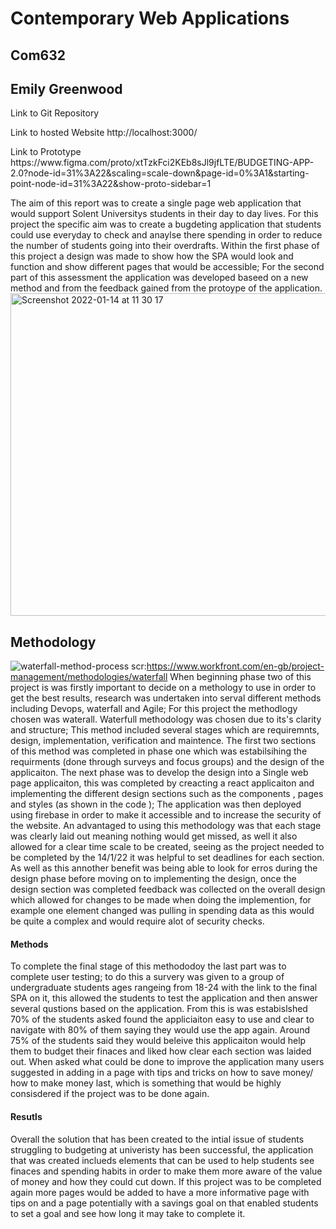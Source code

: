 # Contemporary Web Applications # 
 ## Com632 ##
## Emily Greenwood ## 
      
  <p> Link to Git Repository  <p> 
  <p> Link to hosted Website http://localhost:3000/ <p>
  <p> Link to Prototype 
      https://www.figma.com/proto/xtTzkFci2KEb8sJl9jfLTE/BUDGETING-APP-2.0?node-id=31%3A22&scaling=scale-down&page-id=0%3A1&starting-point-node-id=31%3A22&show-proto-sidebar=1 <p> 
      <p> The aim of this report was to create a single page web application that would support Solent Universitys students in their day to day lives. For this project the specific aim was to create a bugdeting application that students could use everyday to check and anaylse there spending in order to reduce the number of students going into their overdrafts. Within the first phase of this project a design was made to show how the SPA would look and function and show different pages that would be accessible; For the second part of this assessment the application was developed baseed on a new method and from the feedback gained from the protoype of the application. 
  
<img width="516" alt="Screenshot 2022-01-14 at 11 30 17" src="https://user-images.githubusercontent.com/55785835/149511558-effd207b-666b-4df5-a4bf-d2505bfc06ab.png">

      
## Methodology ##
![waterfall-method-process](https://user-images.githubusercontent.com/55785835/149515818-ef955dad-ca42-4216-b5dc-f86b80b96b55.png)
scr:https://www.workfront.com/en-gb/project-management/methodologies/waterfall
       When beginning phase two of this project is was firstly important to decide on a methology to use in order to get the best results, research was undertaken into serval different methods including Devops, waterfall and Agile; For this project the methodlogy chosen was waterall. 
       Waterfull methodology was chosen due to its's clarity and structure; This method included several stages which are requiremnts, design, implementation, verification and maintence. The first two sections of this method was completed in phase one which was estabilsihing the requirments (done through surveys and focus groups) and the design of the applicaiton. The next phase was to develop the design into a Single web page applicaiton, this was completed by creacting a react applicaiton and implementing the different design sections such as the components , pages and styles (as shown in the code ); The application was then deployed using firebase in order to make it accessible and to increase the security of the website. 
  An advantaged to using this methodology was that each stage was clearly laid out meaning nothing would get missed, as well it also allowed for a clear time scale to be created, seeing as the project needed to be completed by the 14/1/22 it was helpful to set deadlines for each section. As well as this annother benefit was being able to look for erros during the design phase before moving on to implementing the design, once the design section was completed feedback was collected on the overall design which allowed for changes to be made when doing the implemention, for example one element changed was pulling in spending data as this would be quite a complex and would require alot of security checks. 
       
       
 #### Methods ####
To complete the final stage of this methododoy the last part was to complete user testing; to do this a survery was given to a group of undergraduate students ages rangeing from 18-24 with the link to the final SPA on it, this allowed the students to test the application and then answer several qustions based on the application. From this is was estabislshed 70% of the students asked found the appliciaiton easy to use and clear to navigate with 80% of them saying they would use the app again. Around 75% of the students said they would beleive this applicaiton would help them to budget their finaces and liked how clear each section was laided out. 
 When asked what could be done to improve the application many users suggested in adding in a page with tips and tricks on how to save money/ how to make money last, which is something that would be highly consisdered if the project was to be done again. 
       
       
#### Resutls ####
Overall the solution that has been created to the intial issue of students struggling to budgeting at univeristy has been successful, the application that was created inclueds elements that can be used to help students see finaces and spending habits in order to make them more aware of the value of money and how they could cut down. If this project was to be completed again more pages would be added to have a more informative page with tips on and a page potentially with a savings goal on that enabled students to set a goal and see how long it may take to complete it. 
       
